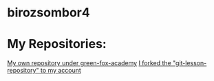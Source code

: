 # birozsombor4
# My Repositories:
[My own repository under green-fox-academy](https://github.com/green-fox-academy/birozsombor4)
[I forked the "git-lesson-repository" to my account](https://github.com/birozsombor4/git-lesson-repository)
